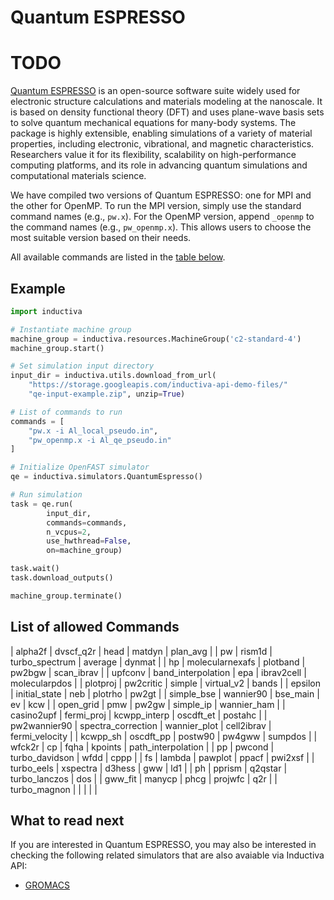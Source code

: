 # Quantum ESPRESSO

# TODO

[Quantum ESPRESSO](https://www.quantum-espresso.org/) is an open-source software
suite widely used for electronic structure calculations and materials modeling
at the nanoscale. It is based on density functional theory (DFT) and uses
plane-wave basis sets to solve quantum mechanical equations for many-body
systems. The package is highly extensible, enabling simulations of a variety of
material properties, including electronic, vibrational, and magnetic
characteristics. Researchers value it for its flexibility, scalability on
high-performance computing platforms, and its role in advancing quantum
simulations and computational materials science.


We have compiled two versions of Quantum ESPRESSO: one for MPI and the
other for OpenMP. To run the MPI version, simply use the standard command names
(e.g., `pw.x`). For the OpenMP version, append `_openmp` to the command names
(e.g., `pw_openmp.x`). This allows users to choose the most suitable version
based on their needs.

All available commands are listed in the [table below](#list-of-allowed-commands). 

## Example

```python
import inductiva

# Instantiate machine group
machine_group = inductiva.resources.MachineGroup('c2-standard-4')
machine_group.start()

# Set simulation input directory
input_dir = inductiva.utils.download_from_url(
    "https://storage.googleapis.com/inductiva-api-demo-files/"
    "qe-input-example.zip", unzip=True)

# List of commands to run
commands = [
    "pw.x -i Al_local_pseudo.in",
    "pw_openmp.x -i Al_qe_pseudo.in"
]

# Initialize OpenFAST simulator
qe = inductiva.simulators.QuantumEspresso()

# Run simulation 
task = qe.run(
        input_dir,
        commands=commands,
        n_vcpus=2,
        use_hwthread=False,
        on=machine_group)

task.wait()
task.download_outputs()

machine_group.terminate()
```

## List of allowed Commands

| alpha2f              | dvscf_q2r           | head              | matdyn            | plan_avg           |
| pw                   | rism1d              | turbo_spectrum    | average           | dynmat             |
| hp                   | molecularnexafs     | plotband          | pw2bgw            | scan_ibrav         |
| upfconv              | band_interpolation  | epa               | ibrav2cell        | molecularpdos      |
| plotproj             | pw2critic           | simple            | virtual_v2        | bands              |
| epsilon              | initial_state       | neb               | plotrho           | pw2gt              |
| simple_bse           | wannier90           | bse_main          | ev                | kcw                |
| open_grid            | pmw                 | pw2gw             | simple_ip         | wannier_ham        |
| casino2upf           | fermi_proj          | kcwpp_interp      | oscdft_et         | postahc            |
| pw2wannier90         | spectra_correction  | wannier_plot      | cell2ibrav        | fermi_velocity     |
| kcwpp_sh             | oscdft_pp           | postw90           | pw4gww            | sumpdos            |
| wfck2r               | cp                  | fqha              | kpoints           | path_interpolation |
| pp                   | pwcond              | turbo_davidson    | wfdd              | cppp               |
| fs                   | lambda              | pawplot           | ppacf             | pwi2xsf            |
| turbo_eels           | xspectra            | d3hess            | gww               | ld1                |
| ph                   | pprism              | q2qstar           | turbo_lanczos     | dos                |
| gww_fit              | manycp              | phcg              | projwfc           | q2r                |
| turbo_magnon         |                    |                   |                   |                    |


## What to read next

If you are interested in Quantum ESPRESSO, you may also be interested in checking the
following related simulators that are also avaiable via Inductiva API:

* [GROMACS](GROMACS.md)

